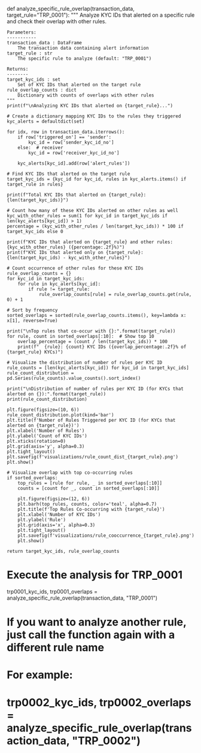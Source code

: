 def analyze_specific_rule_overlap(transaction_data, target_rule="TRP_0001"):
    """
    Analyze KYC IDs that alerted on a specific rule and check their overlap with other rules.
    
    Parameters:
    -----------
    transaction_data : DataFrame
        The transaction data containing alert information
    target_rule : str
        The specific rule to analyze (default: "TRP_0001")
    
    Returns:
    --------
    target_kyc_ids : set
        Set of KYC IDs that alerted on the target rule
    rule_overlap_counts : dict
        Dictionary with counts of overlaps with other rules
    """
    print(f"\nAnalyzing KYC IDs that alerted on {target_rule}...")
    
    # Create a dictionary mapping KYC IDs to the rules they triggered
    kyc_alerts = defaultdict(set)
    
    for idx, row in transaction_data.iterrows():
        if row['triggered_on'] == 'sender':
            kyc_id = row['sender_kyc_id_no']
        else:  # receiver
            kyc_id = row['receiver_kyc_id_no']
            
        kyc_alerts[kyc_id].add(row['alert_rules'])
    
    # Find KYC IDs that alerted on the target rule
    target_kyc_ids = {kyc_id for kyc_id, rules in kyc_alerts.items() if target_rule in rules}
    
    print(f"Total KYC IDs that alerted on {target_rule}: {len(target_kyc_ids)}")
    
    # Count how many of these KYC IDs alerted on other rules as well
    kyc_with_other_rules = sum(1 for kyc_id in target_kyc_ids if len(kyc_alerts[kyc_id]) > 1)
    percentage = (kyc_with_other_rules / len(target_kyc_ids)) * 100 if target_kyc_ids else 0
    
    print(f"KYC IDs that alerted on {target_rule} and other rules: {kyc_with_other_rules} ({percentage:.2f}%)")
    print(f"KYC IDs that alerted only on {target_rule}: {len(target_kyc_ids) - kyc_with_other_rules}")
    
    # Count occurrence of other rules for these KYC IDs
    rule_overlap_counts = {}
    for kyc_id in target_kyc_ids:
        for rule in kyc_alerts[kyc_id]:
            if rule != target_rule:
                rule_overlap_counts[rule] = rule_overlap_counts.get(rule, 0) + 1
    
    # Sort by frequency
    sorted_overlaps = sorted(rule_overlap_counts.items(), key=lambda x: x[1], reverse=True)
    
    print("\nTop rules that co-occur with {}:".format(target_rule))
    for rule, count in sorted_overlaps[:10]:  # Show top 10
        overlap_percentage = (count / len(target_kyc_ids)) * 100
        print(f"  {rule}: {count} KYC IDs ({overlap_percentage:.2f}% of {target_rule} KYCs)")
    
    # Visualize the distribution of number of rules per KYC ID
    rule_counts = [len(kyc_alerts[kyc_id]) for kyc_id in target_kyc_ids]
    rule_count_distribution = pd.Series(rule_counts).value_counts().sort_index()
    
    print("\nDistribution of number of rules per KYC ID (for KYCs that alerted on {}):".format(target_rule))
    print(rule_count_distribution)
    
    plt.figure(figsize=(10, 6))
    rule_count_distribution.plot(kind='bar')
    plt.title(f'Number of Rules Triggered per KYC ID (for KYCs that alerted on {target_rule})')
    plt.xlabel('Number of Rules')
    plt.ylabel('Count of KYC IDs')
    plt.xticks(rotation=0)
    plt.grid(axis='y', alpha=0.3)
    plt.tight_layout()
    plt.savefig(f'visualizations/rule_count_dist_{target_rule}.png')
    plt.show()
    
    # Visualize overlap with top co-occurring rules
    if sorted_overlaps:
        top_rules = [rule for rule, _ in sorted_overlaps[:10]]
        counts = [count for _, count in sorted_overlaps[:10]]
        
        plt.figure(figsize=(12, 6))
        plt.barh(top_rules, counts, color='teal', alpha=0.7)
        plt.title(f'Top Rules Co-occurring with {target_rule}')
        plt.xlabel('Number of KYC IDs')
        plt.ylabel('Rule')
        plt.grid(axis='x', alpha=0.3)
        plt.tight_layout()
        plt.savefig(f'visualizations/rule_cooccurrence_{target_rule}.png')
        plt.show()
    
    return target_kyc_ids, rule_overlap_counts

# Execute the analysis for TRP_0001
trp0001_kyc_ids, trp0001_overlaps = analyze_specific_rule_overlap(transaction_data, "TRP_0001")

# If you want to analyze another rule, just call the function again with a different rule name
# For example:
# trp0002_kyc_ids, trp0002_overlaps = analyze_specific_rule_overlap(transaction_data, "TRP_0002")
